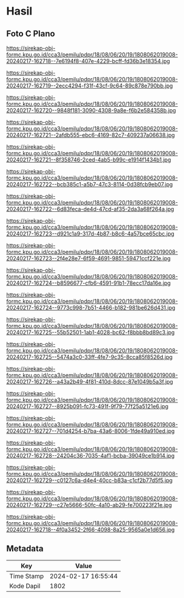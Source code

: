 # Hasil

## Foto C Plano

https://sirekap-obj-formc.kpu.go.id/cca3/pemilu/pdpr/18/08/06/20/19/1808062019008-20240217-162718--7e6194f8-407e-4229-bcff-fd36b3e18354.jpg

https://sirekap-obj-formc.kpu.go.id/cca3/pemilu/pdpr/18/08/06/20/19/1808062019008-20240217-162719--2ecc4294-f31f-43cf-9c64-89c878e790bb.jpg

https://sirekap-obj-formc.kpu.go.id/cca3/pemilu/pdpr/18/08/06/20/19/1808062019008-20240217-162720--9848f181-3090-4308-9a8e-f6b2e584358b.jpg

https://sirekap-obj-formc.kpu.go.id/cca3/pemilu/pdpr/18/08/06/20/19/1808062019008-20240217-162721--2afdb555-ebc6-4169-82c7-409237a06638.jpg

https://sirekap-obj-formc.kpu.go.id/cca3/pemilu/pdpr/18/08/06/20/19/1808062019008-20240217-162721--8f358746-2ced-4ab5-b99c-e1914f1434b1.jpg

https://sirekap-obj-formc.kpu.go.id/cca3/pemilu/pdpr/18/08/06/20/19/1808062019008-20240217-162722--bcb385c1-a5b7-47c3-8114-0d38fcb9eb07.jpg

https://sirekap-obj-formc.kpu.go.id/cca3/pemilu/pdpr/18/08/06/20/19/1808062019008-20240217-162722--6d83feca-de4d-47cd-af35-2da3a68f264a.jpg

https://sirekap-obj-formc.kpu.go.id/cca3/pemilu/pdpr/18/08/06/20/19/1808062019008-20240217-162723--d921c1a9-317d-4b87-b8c6-4a57bce65cbc.jpg

https://sirekap-obj-formc.kpu.go.id/cca3/pemilu/pdpr/18/08/06/20/19/1808062019008-20240217-162723--2f4e28e7-6f59-4691-9851-59471ccf221e.jpg

https://sirekap-obj-formc.kpu.go.id/cca3/pemilu/pdpr/18/08/06/20/19/1808062019008-20240217-162724--b8596677-cfb6-4591-91b1-78ecc17da16e.jpg

https://sirekap-obj-formc.kpu.go.id/cca3/pemilu/pdpr/18/08/06/20/19/1808062019008-20240217-162724--9773c998-7b51-4466-b182-981be626d431.jpg

https://sirekap-obj-formc.kpu.go.id/cca3/pemilu/pdpr/18/08/06/20/19/1808062019008-20240217-162725--55b52501-1ab1-4028-bc62-f8bbb8bd89c3.jpg

https://sirekap-obj-formc.kpu.go.id/cca3/pemilu/pdpr/18/08/06/20/19/1808062019008-20240217-162725--5474a3c0-33ff-4fe7-9c35-8cca85f8526d.jpg

https://sirekap-obj-formc.kpu.go.id/cca3/pemilu/pdpr/18/08/06/20/19/1808062019008-20240217-162726--a43a2b49-4f81-410d-8dcc-87e1049b5a3f.jpg

https://sirekap-obj-formc.kpu.go.id/cca3/pemilu/pdpr/18/08/06/20/19/1808062019008-20240217-162727--8925b091-fc73-491f-9f79-77f25a5121e6.jpg

https://sirekap-obj-formc.kpu.go.id/cca3/pemilu/pdpr/18/08/06/20/19/1808062019008-20240217-162727--701d4254-b7ba-43a6-8006-1fde49a910ed.jpg

https://sirekap-obj-formc.kpu.go.id/cca3/pemilu/pdpr/18/08/06/20/19/1808062019008-20240217-162728--24204c36-7035-4af1-bcba-39049ce1b914.jpg

https://sirekap-obj-formc.kpu.go.id/cca3/pemilu/pdpr/18/08/06/20/19/1808062019008-20240217-162729--c0127c6a-d4e4-40cc-b83a-c1cf2b77d5f5.jpg

https://sirekap-obj-formc.kpu.go.id/cca3/pemilu/pdpr/18/08/06/20/19/1808062019008-20240217-162729--c27e5666-50fc-4a10-ab29-fe700223f21e.jpg

https://sirekap-obj-formc.kpu.go.id/cca3/pemilu/pdpr/18/08/06/20/19/1808062019008-20240217-162718--4f0a3452-2f66-4098-8a25-9565a0e1d656.jpg


## Metadata

| Key        | Value               |
| ---------- | ------------------- |
| Time Stamp | 2024-02-17 16:55:44 |
| Kode Dapil | 1802                |



